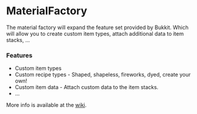 MaterialFactory
===============

The material factory will expand the feature set provided by Bukkit. Which will allow you to create custom item types, attach additional data to item stacks, ...

### Features
* Custom item types
* Custom recipe types - Shaped, shapeless, fireworks, dyed, create your own!
* Custom item data - Attach custom data to the item stacks.
* ...

More info is available at the [wiki][Wiki].

[Home]: https://github.com/Cybermaxke/MaterialFactory
[Wiki]: https://github.com/Cybermaxke/MaterialFactory/wiki